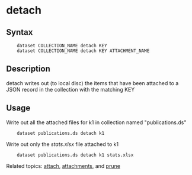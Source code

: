
# detach

## Syntax

```
    dataset COLLECTION_NAME detach KEY
    dataset COLLECTION_NAME detach KEY ATTACHMENT_NAME
```

## Description

detach writes out (to local disc) the items that have been attached to a JSON record in the collection with
the matching KEY

## Usage

Write out all the attached files for k1 in collection named "publications.ds"

```shell
    dataset publications.ds detach k1
```

Write out only the *stats.xlsx* file attached to k1

```shell
    dataset publications.ds detach k1 stats.xlsx
```

Related topics: [attach](attach.html), [attachments](attachments.html), and [prune](prune.html)

